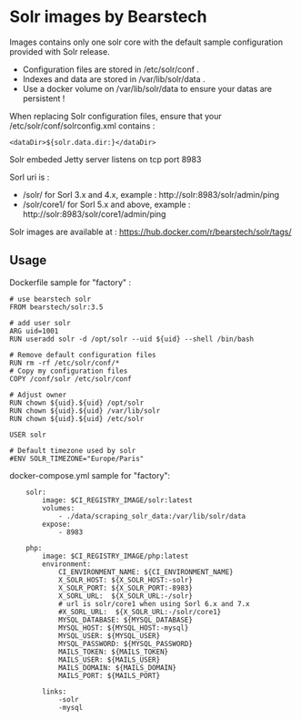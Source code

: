 Solr images by Bearstech
========================

Images contains only one solr core with the default sample configuration provided with Solr release.

- Configuration files are stored in /etc/solr/conf .
- Indexes and data are stored in /var/lib/solr/data .
- Use a docker volume on /var/lib/solr/data to ensure your datas are persistent !

When replacing Solr configuration files, ensure that your /etc/solr/conf/solrconfig.xml contains :
```
<dataDir>${solr.data.dir:}</dataDir>
```


Solr embeded Jetty server listens on tcp port 8983

Sorl uri is :
- /solr/ for Sorl 3.x and 4.x, example : http://solr:8983/solr/admin/ping
- /solr/core1/ for Sorl 5.x and above, example : http://solr:8983/solr/core1/admin/ping

Solr images are available at : https://hub.docker.com/r/bearstech/solr/tags/

Usage
-----------

Dockerfile sample for "factory" :
```
# use bearstech solr
FROM bearstech/solr:3.5

# add user solr 
ARG uid=1001
RUN useradd solr -d /opt/solr --uid ${uid} --shell /bin/bash

# Remove default configuration files
RUN rm -rf /etc/solr/conf/*
# Copy my configuration files
COPY /conf/solr /etc/solr/conf

# Adjust owner
RUN chown ${uid}.${uid} /opt/solr
RUN chown ${uid}.${uid} /var/lib/solr
RUN chown ${uid}.${uid} /etc/solr

USER solr

# Default timezone used by solr
#ENV SOLR_TIMEZONE="Europe/Paris"
```

docker-compose.yml sample for "factory":
```
    solr:
        image: $CI_REGISTRY_IMAGE/solr:latest
        volumes:
            - ./data/scraping_solr_data:/var/lib/solr/data
        expose:
            - 8983

    php:
        image: $CI_REGISTRY_IMAGE/php:latest
        environment:
            CI_ENVIRONMENT_NAME: ${CI_ENVIRONMENT_NAME}
            X_SOLR_HOST: ${X_SOLR_HOST:-solr}
            X_SOLR_PORT: ${X_SOLR_PORT:-8983}
            X_SORL_URL:  ${X_SOLR_URL:-/solr}
            # url is solr/core1 when using Sorl 6.x and 7.x
            #X_SORL_URL:  ${X_SOLR_URL:-/solr/core1} 
            MYSQL_DATABASE: ${MYSQL_DATABASE}
            MYSQL_HOST: ${MYSQL_HOST:-mysql}
            MYSQL_USER: ${MYSQL_USER}
            MYSQL_PASSWORD: ${MYSQL_PASSWORD}
            MAILS_TOKEN: ${MAILS_TOKEN}
            MAILS_USER: ${MAILS_USER}
            MAILS_DOMAIN: ${MAILS_DOMAIN}
            MAILS_PORT: ${MAILS_PORT}

        links:
            -solr
            -mysql
```
